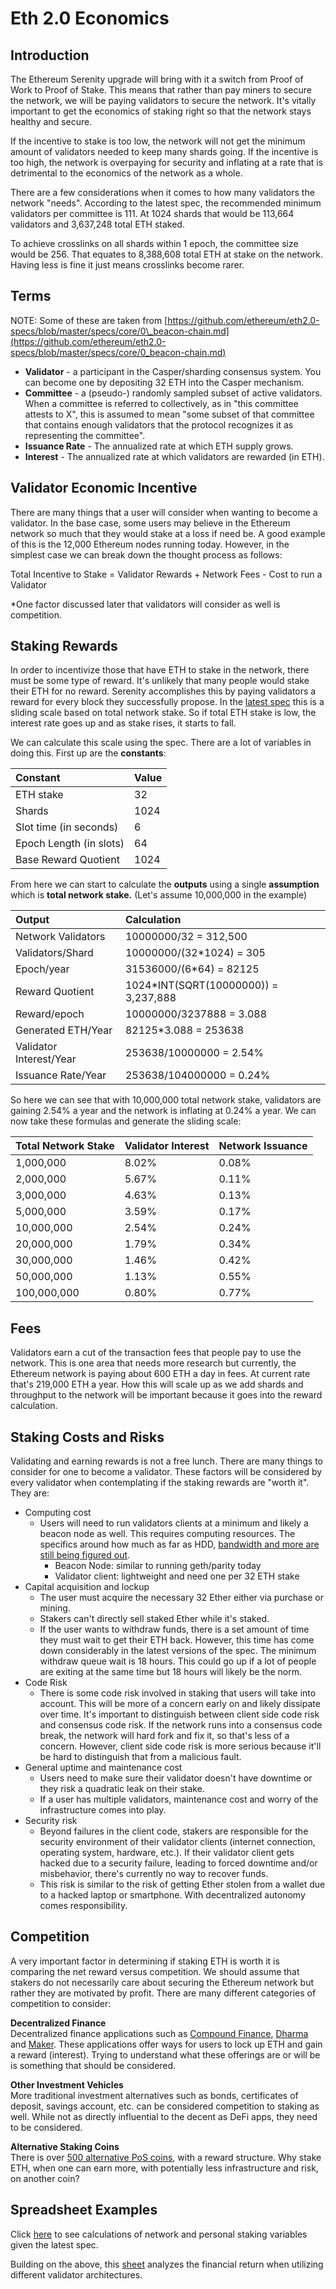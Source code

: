 # Eth 2.0 Economics

## Introduction

The Ethereum Serenity upgrade will bring with it a switch from Proof of Work to Proof of Stake. This means that rather than pay miners to secure the network, we will be paying validators to secure the network. It's vitally important to get the economics of staking right so that the network stays healthy and secure.

If the incentive to stake is too low, the network will not get the minimum amount of validators needed to keep many shards going. If the incentive is too high, the network is overpaying for security and inflating at a rate that is detrimental to the economics of the network as a whole.

There are a few considerations when it comes to how many validators the network "needs". According to the latest spec, the recommended minimum validators per committee is 111. At 1024 shards that would be 113,664 validators and 3,637,248 total ETH staked.

To achieve crosslinks on all shards within 1 epoch, the committee size would be 256. That equates to 8,388,608 total ETH at stake on the network. Having less is fine it just means crosslinks become rarer.

## Terms

NOTE: Some of these are taken from [https://github.com/ethereum/eth2.0-specs/blob/master/specs/core/0\_beacon-chain.md](https://github.com/ethereum/eth2.0-specs/blob/master/specs/core/0_beacon-chain.md)

* **Validator** - a participant in the Casper/sharding consensus system. You can become one by depositing 32 ETH into the Casper mechanism.
* **Committee** - a \(pseudo-\) randomly sampled subset of active validators. When a committee is referred to collectively, as in "this committee attests to X", this is assumed to mean "some subset of that committee that contains enough validators that the protocol recognizes it as representing the committee".
* **Issuance Rate** - The annualized rate at which ETH supply grows.
* **Interest** - The annualized rate at which validators are rewarded \(in ETH\).

## Validator Economic Incentive

There are many things that a user will consider when wanting to become a validator. In the base case, some users may believe in the Ethereum network so much that they would stake at a loss if need be. A good example of this is the 12,000 Ethereum nodes running today. However, in the simplest case we can break down the thought process as follows:

Total Incentive to Stake = Validator Rewards + Network Fees - Cost to run a Validator

\*One factor discussed later that validators will consider as well is competition.

## Staking Rewards

In order to incentivize those that have ETH to stake in the network, there must be some type of reward. It's unlikely that many people would stake their ETH for no reward. Serenity accomplishes this by paying validators a reward for every block they successfully propose. In the [latest spec](https://github.com/ethereum/eth2.0-specs/blob/master/specs/core/0_beacon-chain.md) this is a sliding scale based on total network stake. So if total ETH stake is low, the interest rate goes up and as stake rises, it starts to fall.

We can calculate this scale using the spec. There are a lot of variables in doing this. First up are the **constants**:

| **Constant** | Value |
| :--- | :--- |
| ETH stake | 32 |
| Shards | 1024 |
| Slot time (in seconds) | 6 |
| Epoch Length (in slots) | 64 |
| Base Reward Quotient | 1024 |

From here we can start to calculate the **outputs** using a single **assumption** which is **total network stake.** \(Let's assume 10,000,000 in the example\)

| **Output** | Calculation |
| :--- | :--- |
| Network Validators | 10000000/32 = 312,500 |
| Validators/Shard | 10000000/\(32\*1024\) = 305 |
| Epoch/year | 31536000/\(6\*64\) = 82125 |
| Reward Quotient | 1024\*INT\(SQRT\(10000000\)\) = 3,237,888 |
| Reward/epoch | 10000000/3237888 = 3.088 |
| Generated ETH/Year | 82125\*3.088 = 253638 |
| Validator Interest/Year | 253638/10000000 = 2.54% |
| Issuance Rate/Year | 253638/104000000 = 0.24% |

So here we can see that with 10,000,000 total network stake, validators are gaining 2.54% a year and the network is inflating at 0.24% a year. We can now take these formulas and generate the sliding scale:

| Total Network Stake | Validator Interest | Network Issuance |
| :--- | :--- | :--- |
| 1,000,000 | 8.02% | 0.08% |
| 2,000,000 | 5.67% | 0.11% |
| 3,000,000 | 4.63% | 0.13% |
| 5,000,000 | 3.59% | 0.17% |
| 10,000,000 | 2.54% | 0.24% |
| 20,000,000 | 1.79% | 0.34% |
| 30,000,000 | 1.46% | 0.42% |
| 50,000,000 | 1.13% | 0.55% |
| 100,000,000 | 0.80% | 0.77% |

## Fees

Validators earn a cut of the transaction fees that people pay to use the network. This is one area that needs more research but currently, the Ethereum network is paying about 600 ETH a day in fees. At current rate that's 219,000 ETH a year. How this will scale up as we add shards and throughput to the network will be important because it goes into the reward calculation.

## Staking Costs and Risks

Validating and earning rewards is not a free lunch. There are many things to consider for one to become a validator. These factors will be considered by every validator when contemplating if the staking rewards are "worth it". They are:

* Computing cost
  * Users will need to run validators clients at a minimum and likely a beacon node as well. This requires computing resources. The specifics around how much as far as HDD, [bandwidth and more are still being figured out](https://github.com/ethereum/eth2.0-specs/issues/251#issuecomment-445438093).
    * Beacon Node: similar to running geth/parity today
    * Validator client: lightweight and need one per 32 ETH stake
* Capital acquisition and lockup
  * The user must acquire the necessary 32 Ether either via purchase or mining.
  * Stakers can't directly sell staked Ether while it's staked. 
  * If the user wants to withdraw funds, there is a set amount of time they must wait to get their ETH back. However, this time has come down considerably in the latest versions of the spec. The minimum withdraw queue wait is 18 hours. This could go up if a lot of people are exiting at the same time but 18 hours will likely be the norm.
* Code Risk
  * There is some code risk involved in staking that users will take into account. This will be more of a concern early on and likely dissipate over time. It's important to distinguish between client side code risk and consensus code risk. If the network runs into a consensus code break, the network will hard fork and fix it, so that's less of a concern. However, client side code risk is more serious because it'll be hard to distinguish that from a malicious fault.
* General uptime and maintenance cost
  * Users need to make sure their validator doesn't have downtime or they risk a quadratic leak on their stake.
  * If a user has multiple validators, maintenance cost and worry of the infrastructure comes into play.
* Security risk
  * Beyond failures in the client code, stakers are responsible for the security environment of their validator clients (internet connection, operating system, hardware, etc.). If their validator client gets hacked due to a security failure, leading to forced downtime and/or misbehavior, there's currently no way to recover funds.
  * This risk is similar to the risk of getting Ether stolen from a wallet due to a hacked laptop or smartphone. With decentralized autonomy comes responsibility.

## Competition

A very important factor in determining if staking ETH is worth it is comparing the net reward versus competition. We should assume that stakers do not necessarily care about securing the Ethereum network but rather they are motivated by profit. There are many different categories of competition to consider:

**Decentralized Finance**  
Decentralized finance applications such as [Compound Finance](https://compound.finance/), [Dharma](https://dharma.io/) and [Maker](https://makerdao.com/). These applications offer ways for users to lock up ETH and gain a reward \(interest\). Trying to understand what these offerings are or will be is something that should be considered.

**Other Investment Vehicles**  
More traditional investment alternatives such as bonds, certificates of deposit, savings account, etc. can be considered competition to staking as well. While not as directly influential to the decent as DeFi apps, they need to be considered.

**Alternative Staking Coins**  
There is over [500 alternative PoS coins](https://masternodes.online/), with a reward structure. Why stake ETH, when one can earn more, with potentially less infrastructure and risk, on another coin?

## Spreadsheet Examples
Click [here](https://docs.google.com/spreadsheets/d/1SZBJsTHBFmRlo6aLZ0ex_bnTO3MqQrsZK9yLWqL4r68/edit?usp=sharing) to see calculations of network and personal staking variables given the latest spec.

Building on the above, this [sheet](https://docs.google.com/spreadsheets/d/1rfuWnfg42mBcaHEPr-b0gvXofHfl3fC7ldmKQ8JjfMU/edit?usp=sharing) analyzes the financial return when utilizing different validator architectures. 
